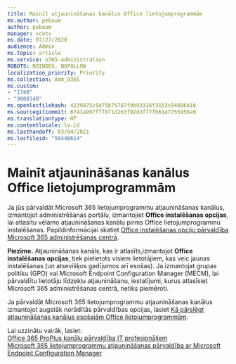 ```yaml
---
title: Mainīt atjaunināšanas kanālus Office lietojumprogrammām
ms.author: pebaum
author: pebaum
manager: scotv
ms.date: 07/27/2020
audience: Admin
ms.topic: article
ms.service: o365-administration
ROBOTS: NOINDEX, NOFOLLOW
localization_priority: Priority
ms.collection: Adm_O365
ms.custom:
- "1740"
- "9000140"
ms.openlocfilehash: 4239875c5d75b75787f9b93316f3153c94806b16
ms.sourcegitcommit: 6741a997fff871d263f92d3ff7fb61e7755956a9
ms.translationtype: HT
ms.contentlocale: lv-LV
ms.lasthandoff: 03/04/2021
ms.locfileid: "50448614"
---
```

# <a name="change-update-channels-for-office-apps"></a>Mainīt atjaunināšanas kanālus Office lietojumprogrammām

Ja jūs pārvaldāt Microsoft 365 lietojumprogrammu atjaunināšanas kanālus, izmantojot administrēšanas portālu, izmantojiet **Office instalēšanas opcijas**, lai atlasītu vēlamo atjaunināšanas kanālu pirms Office lietojumprogrammu instalēšanas. Papildinformācijai skatiet [Office instalēšanas opciju pārvaldība Microsoft 365 administrēšanas centrā](https://docs.microsoft.com/deployoffice/manage-software-download-settings-office-365).

**Piezīme.** Atjaunināšanas kanāls, kas ir atlasīts,izmantojot **Office instalēšanas opcijas**, tiek pielietots visiem lietotājiem, kas veic jaunas instalēšanas (un atsevišķos gadījumos arī esošas). Ja izmantojat grupas politiku (GPO) vai Microsoft Endpoint Configuration Manager (MECM), lai pārvaldītu lietotāju līdzekļu atjaunināšanu, iestatījumi, kurus atlasīsiet Microsoft 365 administrēšanas centrā, netiks piemēroti.

Ja pārvaldāt Microsoft 365 lietojumprogrammu atjaunināšanas kanālus izmantojot augstāk norādītās pārvaldības opcijas, lasiet [Kā pārslēgt atjaunināšanas kanālus esošajām Office lietojumprogrammām](https://support.microsoft.com/help/3185078/how-to-switch-from-semi-annual-channel-to-monthly-channel).

Lai uzzinātu vairāk, lasiet:  
[Office 365 ProPlus kanālu pārvaldība IT profesionāļiem](https://techcommunity.microsoft.com/t5/office-365-blog/how-to-manage-office-365-proplus-channels-for-it-pros/ba-p/795813)  
[Microsoft 365 lietojumprogrammu atjaunināšanas pārvaldība ar Microsoft Endpoint Configuration Manager](https://docs.microsoft.com/deployoffice/manage-microsoft-365-apps-updates-configuration-manager)